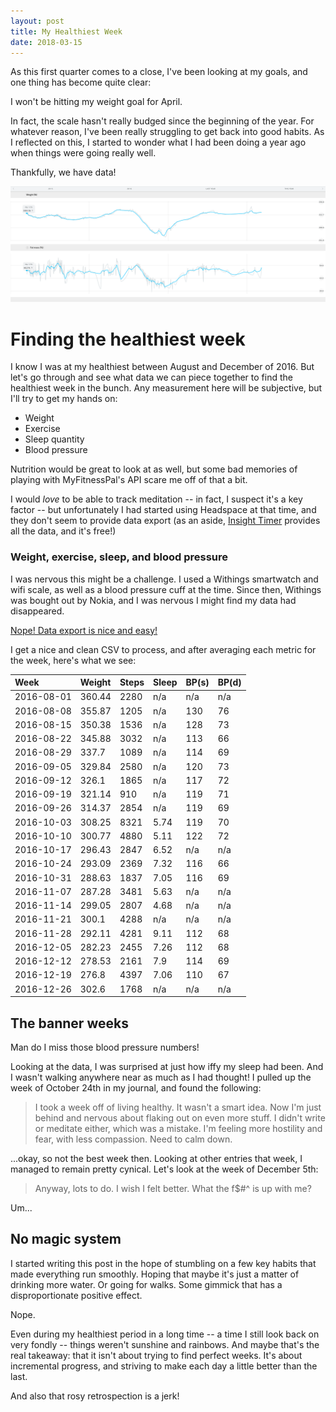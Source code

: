 ```yaml
---
layout: post
title: My Healthiest Week
date: 2018-03-15
---
```


As this first quarter comes to a close, I've been looking at my goals, and one thing has become quite clear: 

I won't be hitting my weight goal for April.

In fact, the scale hasn't really budged since the beginning of the year. For whatever reason, I've been really struggling to get back into good habits. As I reflected on this, I started to wonder what I had been doing a year ago when things were going really well.

Thankfully, we have data!

![](/images/weight.png)

# Finding the healthiest week

I know I was at my healthiest between August and December of 2016. But let's go through and see what data we can piece together to find the healthiest week in the bunch. Any measurement here will be subjective, but I'll try to get my hands on:

- Weight
- Exercise
- Sleep quantity
- Blood pressure

Nutrition would be great to look at as well, but some bad memories of playing with MyFitnessPal's API scare me off of that a bit.

I would *love* to be able to track meditation -- in fact, I suspect it's a key factor -- but unfortunately I had started using Headspace at that time, and they don't seem to provide data export (as an aside, [Insight Timer](https://insighttimer.com) provides all the data, and it's free!)

### Weight, exercise, sleep, and blood pressure

I was nervous this might be a challenge. I used a Withings smartwatch and wifi scale, as well as a blood pressure cuff at the time. Since then, Withings was bought out by Nokia, and I was nervous I might find my data had disappeared.

[Nope! Data export is nice and easy!](https://support.health.nokia.com/hc/en-us/articles/201491377-Nokia-Health-Mate-Online-Dashboard-Exporting-my-data)

I get a nice and clean CSV to process, and after averaging each metric for the week, here's what we see:

<style>
  table {
    width: 100%;
    margin-bottom: 20px;
  }
  table th {
    text-align: left;
  }
</style>

| Week | Weight | Steps | Sleep | BP(s) | BP(d) |
| --- | --- | --- | --- | --- | --- |
| 2016-08-01 | 360.44 | 2280 | n/a | n/a | n/a |
| 2016-08-08 | 355.87 | 1205 | n/a | 130 | 76 |
| 2016-08-15 | 350.38 | 1536 | n/a | 128 | 73 |
| 2016-08-22 | 345.88 | 3032 | n/a | 113 | 66 |
| 2016-08-29 | 337.7 | 1089 | n/a | 114 | 69 |
| 2016-09-05 | 329.84 | 2580 | n/a | 120 | 73 |
| 2016-09-12 | 326.1 | 1865 | n/a | 117 | 72 |
| 2016-09-19 | 321.14 | 910 | n/a | 119 | 71 |
| 2016-09-26 | 314.37 | 2854 | n/a | 119 | 69 |
| 2016-10-03 | 308.25 | 8321 | 5.74 | 119 | 70 |
| 2016-10-10 | 300.77 | 4880 | 5.11 | 122 | 72 |
| 2016-10-17 | 296.43 | 2847 | 6.52 | n/a | n/a |
| 2016-10-24 | 293.09 | 2369 | 7.32 | 116 | 66 |
| 2016-10-31 | 288.63 | 1837 | 7.05 | 116 | 69 |
| 2016-11-07 | 287.28 | 3481 | 5.63 | n/a | n/a |
| 2016-11-14 | 299.05 | 2807 | 4.68 | n/a | n/a |
| 2016-11-21 | 300.1 | 4288 | n/a | n/a | n/a |
| 2016-11-28 | 292.11 | 4281 | 9.11 | 112 | 68 |
| 2016-12-05 | 282.23 | 2455 | 7.26 | 112 | 68 |
| 2016-12-12 | 278.53 | 2161 | 7.9 | 114 | 69 |
| 2016-12-19 | 276.8 | 4397 | 7.06 | 110 | 67 |
| 2016-12-26 | 302.6 | 1768 | n/a | n/a | n/a |

## The banner weeks

Man do I miss those blood pressure numbers!

Looking at the data, I was surprised at just how iffy my sleep had been. And I wasn't walking anywhere near as much as I had thought! I pulled up the week of October 24th in my journal, and found the following:

> I took a week off of living healthy. It wasn't a smart idea. Now I'm just behind and nervous about flaking out on even more stuff. I didn't write or meditate either, which was a mistake. I'm feeling more hostility and fear, with less compassion. Need to calm down.

...okay, so not the best week then. Looking at other entries that week, I managed to remain pretty cynical. Let's look at the week of December 5th:

> Anyway, lots to do. I wish I felt better. What the f$#^ is up with me?

Um...

## No magic system

I started writing this post in the hope of stumbling on a few key habits that made everything run smoothly. Hoping that maybe it's just a matter of drinking more water. Or going for walks. Some gimmick that has a disproportionate positive effect.

Nope.

Even during my healthiest period in a long time -- a time I still look back on very fondly -- things weren't sunshine and rainbows. And maybe that's the real takeaway: that it isn't about trying to find perfect weeks. It's about incremental progress, and striving to make each day a little better than the last.

And also that rosy retrospection is a jerk!
